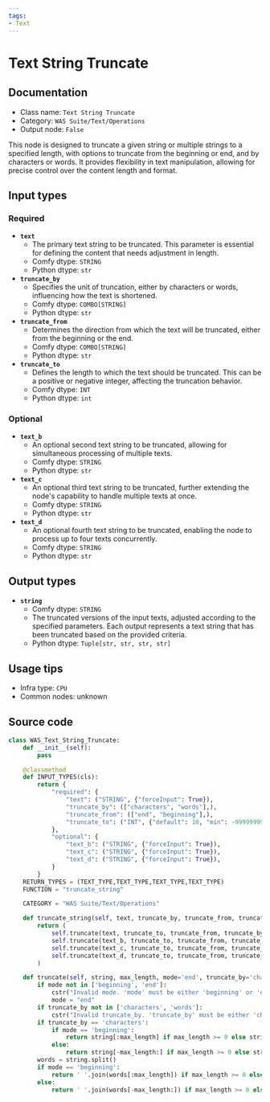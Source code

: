 ```yaml
---
tags:
- Text
---
```


# Text String Truncate
## Documentation
- Class name: `Text String Truncate`
- Category: `WAS Suite/Text/Operations`
- Output node: `False`

This node is designed to truncate a given string or multiple strings to a specified length, with options to truncate from the beginning or end, and by characters or words. It provides flexibility in text manipulation, allowing for precise control over the content length and format.
## Input types
### Required
- **`text`**
    - The primary text string to be truncated. This parameter is essential for defining the content that needs adjustment in length.
    - Comfy dtype: `STRING`
    - Python dtype: `str`
- **`truncate_by`**
    - Specifies the unit of truncation, either by characters or words, influencing how the text is shortened.
    - Comfy dtype: `COMBO[STRING]`
    - Python dtype: `str`
- **`truncate_from`**
    - Determines the direction from which the text will be truncated, either from the beginning or the end.
    - Comfy dtype: `COMBO[STRING]`
    - Python dtype: `str`
- **`truncate_to`**
    - Defines the length to which the text should be truncated. This can be a positive or negative integer, affecting the truncation behavior.
    - Comfy dtype: `INT`
    - Python dtype: `int`
### Optional
- **`text_b`**
    - An optional second text string to be truncated, allowing for simultaneous processing of multiple texts.
    - Comfy dtype: `STRING`
    - Python dtype: `str`
- **`text_c`**
    - An optional third text string to be truncated, further extending the node's capability to handle multiple texts at once.
    - Comfy dtype: `STRING`
    - Python dtype: `str`
- **`text_d`**
    - An optional fourth text string to be truncated, enabling the node to process up to four texts concurrently.
    - Comfy dtype: `STRING`
    - Python dtype: `str`
## Output types
- **`string`**
    - Comfy dtype: `STRING`
    - The truncated versions of the input texts, adjusted according to the specified parameters. Each output represents a text string that has been truncated based on the provided criteria.
    - Python dtype: `Tuple[str, str, str, str]`
## Usage tips
- Infra type: `CPU`
- Common nodes: unknown


## Source code
```python
class WAS_Text_String_Truncate:
    def __init__(self):
        pass

    @classmethod
    def INPUT_TYPES(cls):
        return {
            "required": {
                "text": ("STRING", {"forceInput": True}),
                "truncate_by": (["characters", "words"],),
                "truncate_from": (["end", "beginning"],),
                "truncate_to": ("INT", {"default": 10, "min": -99999999, "max": 99999999, "step": 1}),
            },
            "optional": {
                "text_b": ("STRING", {"forceInput": True}),
                "text_c": ("STRING", {"forceInput": True}),
                "text_d": ("STRING", {"forceInput": True}),
            }
        }
    RETURN_TYPES = (TEXT_TYPE,TEXT_TYPE,TEXT_TYPE,TEXT_TYPE)
    FUNCTION = "truncate_string"

    CATEGORY = "WAS Suite/Text/Operations"

    def truncate_string(self, text, truncate_by, truncate_from, truncate_to, text_b='', text_c='', text_d=''):
        return (
            self.truncate(text, truncate_to, truncate_from, truncate_by),
            self.truncate(text_b, truncate_to, truncate_from, truncate_by),
            self.truncate(text_c, truncate_to, truncate_from, truncate_by),
            self.truncate(text_d, truncate_to, truncate_from, truncate_by),
        )

    def truncate(self, string, max_length, mode='end', truncate_by='characters'):
        if mode not in ['beginning', 'end']:
            cstr("Invalid mode. 'mode' must be either 'beginning' or 'end'.").error.print()
            mode = "end"
        if truncate_by not in ['characters', 'words']:
            cstr("Invalid truncate_by. 'truncate_by' must be either 'characters' or 'words'.").error.print()
        if truncate_by == 'characters':
            if mode == 'beginning':
                return string[:max_length] if max_length >= 0 else string[max_length:]
            else:
                return string[-max_length:] if max_length >= 0 else string[:max_length]
        words = string.split()
        if mode == 'beginning':
            return ' '.join(words[:max_length]) if max_length >= 0 else ' '.join(words[max_length:])
        else:
            return ' '.join(words[-max_length:]) if max_length >= 0 else ' '.join(words[:max_length])

```
